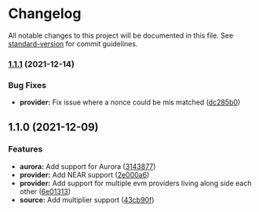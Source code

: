 # Changelog

All notable changes to this project will be documented in this file. See [standard-version](https://github.com/conventional-changelog/standard-version) for commit guidelines.

### [1.1.1](https://github.com/fluxprotocol/oracle-provider-node/compare/v1.1.0...v1.1.1) (2021-12-14)


### Bug Fixes

* **provider:** Fix issue where a nonce could be mis matched ([dc285b0](https://github.com/fluxprotocol/oracle-provider-node/commit/dc285b0ae94b3ad2e52746c42347f5ca25225ba3))

## 1.1.0 (2021-12-09)


### Features

* **aurora:** Add support for Aurora ([3143877](https://github.com/fluxprotocol/oracle-provider-node/commit/3143877eb01c5017fe5bc35003f663654c495e90))
* **provider:** Add NEAR support ([2e000a6](https://github.com/fluxprotocol/oracle-provider-node/commit/2e000a6e949fdf3e94fe9fc4011d750f0618f17b))
* **provider:** Add support for multiple evm providers living along side each other ([6e01313](https://github.com/fluxprotocol/oracle-provider-node/commit/6e01313dd1336f2afba4611316047e37a9926172))
* **source:** Add multiplier support ([43cb90f](https://github.com/fluxprotocol/oracle-provider-node/commit/43cb90f8cad53bca0b6aacf899a85aae2be615f9))
